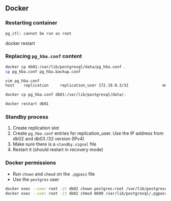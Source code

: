 ## Docker

### Restarting container
```sh
pg_ctl: cannot be run as root
```
docker restart <container>

### Replacing `pg_hba.conf` content
```sh
docker cp db01:/var/lib/postgresql/data/pg_hba.conf .
cp pg_hba.conf pg_hba.backup.conf

vim pg_hba.conf
host    replication     replication_user 172.19.0.3/32               md5

docker cp pg_hba.conf db01:/var/lib/postgresql/data/.

docker restart db01
```


### Standby process

1. Create replication slot
1. Create `pg_hba.conf` entries for replication_user. Use the IP address from db02 and db03 /32 version (IPv4)
1. Make sure there is a `standby.signal` file
1. Restart it (should restart in recovery mode)


### Docker permissions

- Run `chown` and `chmod` on the `.pgpass` file
- Use the `postgres` user

```sh
docker exec --user root -it db02 chown postgres:root /var/lib/postgresql/.pgpass
docker exec --user root -it db02 chmod 0600 /var/lib/postgresql/.pgpass
```

